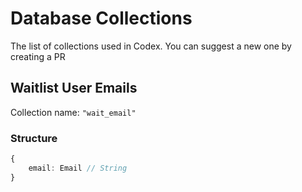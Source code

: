 # Database Collections
The list of collections used in Codex. You can suggest a new one by creating a PR

## Waitlist User Emails
Collection name: `"wait_email"`
### Structure
```ts
{
    email: Email // String
}